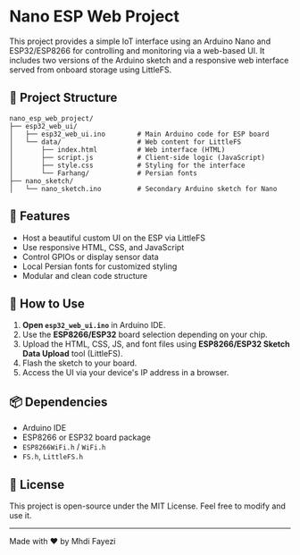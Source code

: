 # Nano ESP Web Project

This project provides a simple IoT interface using an Arduino Nano and ESP32/ESP8266 for controlling and monitoring via a web-based UI. It includes two versions of the Arduino sketch and a responsive web interface served from onboard storage using LittleFS.

## 📁 Project Structure

```
nano_esp_web_project/
├── esp32_web_ui/
│   ├── esp32_web_ui.ino        # Main Arduino code for ESP board
│   └── data/                   # Web content for LittleFS
│       ├── index.html          # Web interface (HTML)
│       ├── script.js           # Client-side logic (JavaScript)
│       ├── style.css           # Styling for the interface
│       └── Farhang/            # Persian fonts
├── nano_sketch/
│   └── nano_sketch.ino         # Secondary Arduino sketch for Nano
```

## 🚀 Features

- Host a beautiful custom UI on the ESP via LittleFS
- Use responsive HTML, CSS, and JavaScript
- Control GPIOs or display sensor data
- Local Persian fonts for customized styling
- Modular and clean code structure

## 🔧 How to Use

1. **Open `esp32_web_ui.ino`** in Arduino IDE.
2. Use the **ESP8266/ESP32** board selection depending on your chip.
3. Upload the HTML, CSS, JS, and font files using **ESP8266/ESP32 Sketch Data Upload** tool (LittleFS).
4. Flash the sketch to your board.
5. Access the UI via your device's IP address in a browser.

## 📦 Dependencies

- Arduino IDE
- ESP8266 or ESP32 board package
- `ESP8266WiFi.h` / `WiFi.h`
- `FS.h`, `LittleFS.h`

## 📄 License

This project is open-source under the MIT License. Feel free to modify and use it.

---

Made with ❤️ by Mhdi Fayezi
